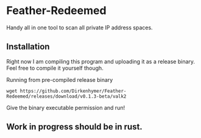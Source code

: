 # Feather-Redeemed
Handy all in one tool to scan all private IP address spaces.

## Installation
Right now I am compiling this program and uploading it as a release binary. Feel free to compile it yourself though.


Running from pre-compiled release binary
```
wget https://github.com/Dirkenhymer/Feather-Redeemed/releases/download/v0.1.3-beta/valk2
```
Give the binary executable permission and run!


## Work in progress should be in rust.

